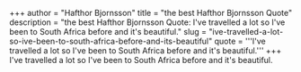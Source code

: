 +++
author = "Hafthor Bjornsson"
title = "the best Hafthor Bjornsson Quote"
description = "the best Hafthor Bjornsson Quote: I've travelled a lot so I've been to South Africa before and it's beautiful."
slug = "ive-travelled-a-lot-so-ive-been-to-south-africa-before-and-its-beautiful"
quote = '''I've travelled a lot so I've been to South Africa before and it's beautiful.'''
+++
I've travelled a lot so I've been to South Africa before and it's beautiful.
